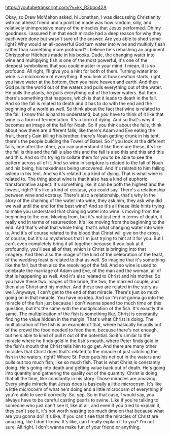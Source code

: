 https://youtubetranscript.com/?v=kk_R3bbo42A

 Okay, so Drew McMahon asked, hi Jonathan, I was discussing Christianity with an atheist friend and a point he made was how random, silly, and relatively unimpressive many of the miracles that Jesus performed. Oh my goodness. I assured him that each miracle had a deep reason for why they each were done but wasn't sure of the answer. Are you able to shed some light? Why would an all-powerful God turn water into wine and multiply flesh rather than something more profound? I believe he's rehashing an argument Christopher Hitchens made in his books. Dude, the changing water into wine and multiplying fish is one of the most powerful, it's one of the deepest symbolisms that you could muster in your mind. I mean, it is so profound. All right, I'll give you a hint for both of them. Turning water into wine is a microcosm of everything. If you look at how creation starts, right, you have water at the bottom, then you have heaven and earth. And then God pulls the world out of the waters and pulls everything out of the water. He pulls the plants, he pulls everything out of the lower waters. But then there's something that happens, which is that it leads to death in the fall. And so the fall is related to death and it has to do with the end and the beginning of a world as well. So think about the fact that wine is related to the fall. I know this is hard to understand, but you have to think of it like that wine is a form of fermentation. It's a form of dying. And so that's why it becomes an image of the fall for Noah. So if you think about the falls, think about how there are different falls, like there's Adam and Eve eating the fruit, there's Cain killing his brother, there's Noah getting drunk in his tent, there's the people building the Tower of Babel. So if you look at the different falls, one after the other, you can understand it like there are these, it's like the fall is this and the fall is also this and the fall is also this and this and this and this. And so it's trying to collate them for you to be able to see the pattern across all of it. And so wine in scripture is related to the fall of Noah and his being, his nakedness being uncovered. And it's related to him falling asleep in his tent. And so it's related to a kind of dying. That is what wine is related to. The thing about wine is that it also has a kind of euphoric transformative aspect. It's something like, it can be both the highest and the lowest, right? It's like a kind of ecstasy, you could say. There's a relationship between wine and ecstasy. There's also a relationship, that's why in the story of the chaining of the water into wine, they ask him, they ask why did we wait until the end for the best wine? And so it's all these little hints trying to make you understand that changing water into wine is moving from the beginning to the end. Moving from, but it's not just end in terms of death, it really end in terms of resurrection. It's like moving from the beginning to the end. And that's what that whole thing, that's what changing water into wine is. And it's of course related to the blood that Christ will give on the cross, of course, but it's so mysterious that I'm just trying to hint at it for you. But I can't even completely bring it all together because if you look at it profoundly, you'll see all of that, which is Christ is bringing into that imagery. And then also the image of the kind of the celebration of the feast, of the wedding feast is related to that as well. So imagine that it's something like the fall, but then also the resolving of the fall. And so wine is used to celebrate the marriage of Adam and Eve, of the man and the woman, all of that is happening as well. And it's also related to Christ and his mother. So you have these two images of the bride, the two, the married couple, and then also Christ and his mother. And these two are related in the story as well. Anyways, I can't get to the end of that miracle. There's just so much going on in that miracle. You have no idea. And so I'm not gonna go into the miracle of the fish just because I don't wanna spend too much time on this question, but it's the same with the multiplication of the fish. It's exactly the same. The multiplication of the fish is something like, Christ is constantly finding the value hidden in the margin. That's what Christ is doing. The multiplication of the fish is an example of that, where basically he pulls out of the crowd the food needed to feed them, because there's not enough, but he's able to kind of pull it out of the potential. So it's similar to the miracle where he finds gold in the fish's mouth, where Peter finds gold in the fish's mouth that Christ tells him to go get. And there are many other miracles that Christ does that's related to the miracle of just catching the fish in the waters, right? Where St. Peter puts his net out in the waters and pulls out too much fish, like so much fish. That is what Christ is constantly doing. He's going into death and getting value back out of death. He's going into quantity and gathering the quality out of the quantity. Christ is doing that all the time, like constantly in his story. Those miracles are amazing. Every single miracle that Jesus does is basically a little microcosm. It's like a little microcosm of what he's doing and a little microcosm of everything if you're able to see it correctly. So, yep. So in that case, I would say, you always have to be careful casting pearls to swine. Like if you're talking to someone who just can't see it, like at all, and even if you tried to explain it, they can't see it, it's not worth wasting too much time on that because what are you gonna do? It's like, if you can't see that the miracles of Christ are amazing, like I don't know. It's like, can I really explain it to you? I'm not sure. All right. I don't wanna make fun of your friend or anything.